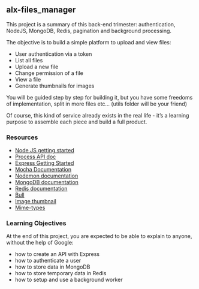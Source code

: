 ## alx-files_manager

This project is a summary of this back-end trimester: authentication, NodeJS, MongoDB, Redis, pagination and background processing.

The objective is to build a simple platform to upload and view files:

* User authentication via a token
* List all files
* Upload a new file
* Change permission of a file
* View a file
* Generate thumbnails for images

You will be guided step by step for building it, but you have some freedoms of implementation, split in more files etc… (utils folder will be your friend)

Of course, this kind of service already exists in the real life - it’s a learning purpose to assemble each piece and build a full product.

### Resources

* [Node JS getting started](https://nodejs.org/en/docs/guides/getting-started-guide/)
* [Process API doc](https://node.readthedocs.io/en/latest/api/process/)
* [Express Getting Started](https://expressjs.com/en/starter/installing.html)
* [Mocha Documentation](https://mochajs.org/)
* [Nodemon documentation](https://github.com/remy/nodemon#nodemon)
* [MongoDB documentation](https://docs.mongodb.com/manual/)
* [Redis documentation](https://redis.io/documentation) 
* [Bull](https://github.com/OptimalBits/bull)
* [Image thumbnail](https://www.npmjs.com/package/image-thumbnail)
* [Mime-types](https://www.npmjs.com/package/mime-types)

### Learning Objectives
At the end of this project, you are expected to be able to explain to anyone, without the help of Google:

- how to create an API with Express
- how to authenticate a user
- how to store data in MongoDB
- how to store temporary data in Redis
- how to setup and use a background worker


